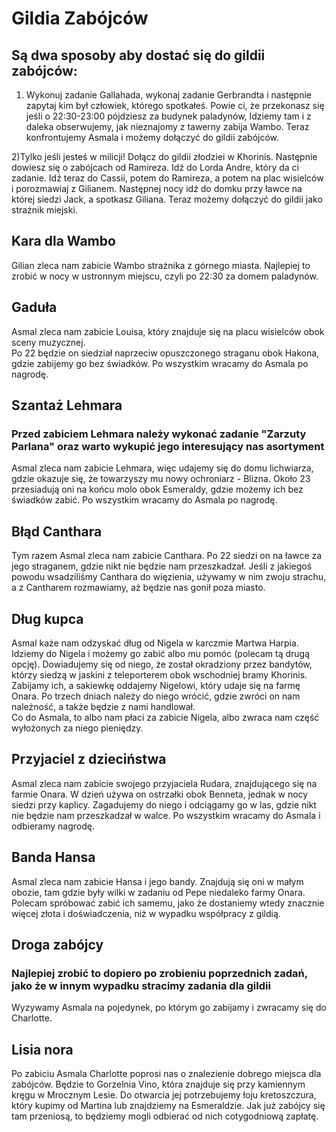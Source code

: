 # Gildia Zabójców

## Są dwa sposoby aby dostać się do gildii zabójców:

  
1) Wykonuj zadanie Gallahada, wykonaj zadanie Gerbrandta i następnie zapytaj kim był człowiek, którego spotkałeś. Powie ci, że przekonasz się jeśli o 22:30-23:00 pójdziesz za budynek paladynów, Idziemy tam i z daleka obserwujemy, jak nieznajomy z tawerny zabija Wambo. Teraz konfrontujemy Asmala i możemy dołączyć do gildii zabójców.  
  
  
2)Tylko jeśli jesteś w milicji! Dołącz do gildii złodziei w Khorinis. Następnie dowiesz się o zabójcach od Ramireza. Idź do Lorda Andre, który da ci zadanie. Idź teraz do Cassii, potem do Ramireza, a potem na plac wisielców i porozmawiaj z Gilianem. Następnej nocy idź do domku przy ławce na której siedzi Jack, a spotkasz Giliana. Teraz możemy dołączyć do gildii jako strażnik miejski.  
  
## Kara dla Wambo

  
Gilian zleca nam zabicie Wambo strażnika z górnego miasta. Najlepiej to zrobić w nocy w ustronnym miejscu, czyli po 22:30 za domem paladynów.  
  
## Gaduła

  
Asmal zleca nam zabicie Louisa, który znajduje się na placu wisielców obok sceny muzycznej.  
Po 22 będzie on siedział naprzeciw opuszczonego straganu obok Hakona, gdzie zabijemy go bez świadków. Po wszystkim wracamy do Asmala po nagrodę.  
  
## Szantaż Lehmara

  
### Przed zabiciem Lehmara należy wykonać zadanie "Zarzuty Parlana" oraz warto wykupić jego interesujący nas asortyment

Asmal zleca nam zabicie Lehmara, więc udajemy się do domu lichwiarza, gdzie okazuje się, że towarzyszy mu nowy ochroniarz - Blizna. Około 23 przesiadują oni na końcu molo obok Esmeraldy, gdzie możemy ich bez świadków zabić. Po wszystkim wracamy do Asmala po nagrodę.  
  
## Błąd Canthara

  
Tym razem Asmal zleca nam zabicie Canthara. Po 22 siedzi on na ławce za jego straganem, gdzie nikt nie będzie nam przeszkadzał. Jeśli z jakiegoś powodu wsadziliśmy Canthara do więzienia, używamy w nim zwoju strachu, a z Cantharem rozmawiamy, aż będzie nas gonił poza miasto.  
  
## Dług kupca

  
Asmal każe nam odzyskać dług od Nigela w karczmie Martwa Harpia. Idziemy do Nigela i możemy go zabić albo mu pomóc (polecam tą drugą opcję). Dowiadujemy się od niego, że został okradziony przez bandytów, którzy siedzą w jaskini z teleporterem obok wschodniej bramy Khorinis. Zabijamy ich, a sakiewkę oddajemy Nigelowi, który udaje się na farmę Onara. Po trzech dniach należy do niego wrócić, gdzie zwróci on nam należność, a także będzie z nami handlował.  
Co do Asmala, to albo nam płaci za zabicie Nigela, albo zwraca nam część wyłożonych za niego pieniędzy.  
  
## Przyjaciel z dzieciństwa

  
Asmal zleca nam zabicie swojego przyjaciela Rudara, znajdującego się na farmie Onara. W dzień używa on ostrzałki obok Benneta, jednak w nocy siedzi przy kaplicy. Zagadujemy do niego i odciągamy go w las, gdzie nikt nie będzie nam przeszkadzał w walce. Po wszystkim wracamy do Asmala i odbieramy nagrodę.  
  
## Banda Hansa

  
Asmal zleca nam zabicie Hansa i jego bandy. Znajdują się oni w małym obozie, tam gdzie były wilki w zadaniu od Pepe niedaleko farmy Onara. Polecam spróbować zabić ich samemu, jako że dostaniemy wtedy znacznie więcej złota i doświadczenia, niż w wypadku współpracy z gildią.  
  
## Droga zabójcy

  
### Najlepiej zrobić to dopiero po zrobieniu poprzednich zadań, jako że w innym wypadku stracimy zadania dla gildii

Wyzywamy Asmala na pojedynek, po którym go zabijamy i zwracamy się do Charlotte.  
  
## Lisia nora

  
Po zabiciu Asmala Charlotte poprosi nas o znalezienie dobrego miejsca dla zabójców. Będzie to Gorzelnia Vino, która znajduje się przy kamiennym kręgu w Mrocznym Lesie. Do otwarcia jej potrzebujemy łoju kretoszczura, który kupimy od Martina lub znajdziemy na Esmeraldzie. Jak już zabójcy się tam przeniosą, to będziemy mogli odbierać od nich cotygodniową zapłatę.  
  